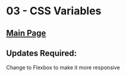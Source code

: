 # 03 - CSS Variables

## <a href='https://github.com/Mugilan-Codes/javascript-30'>Main Page</a>

## Updates Required:

Change to Flexbox to make it more responsive
